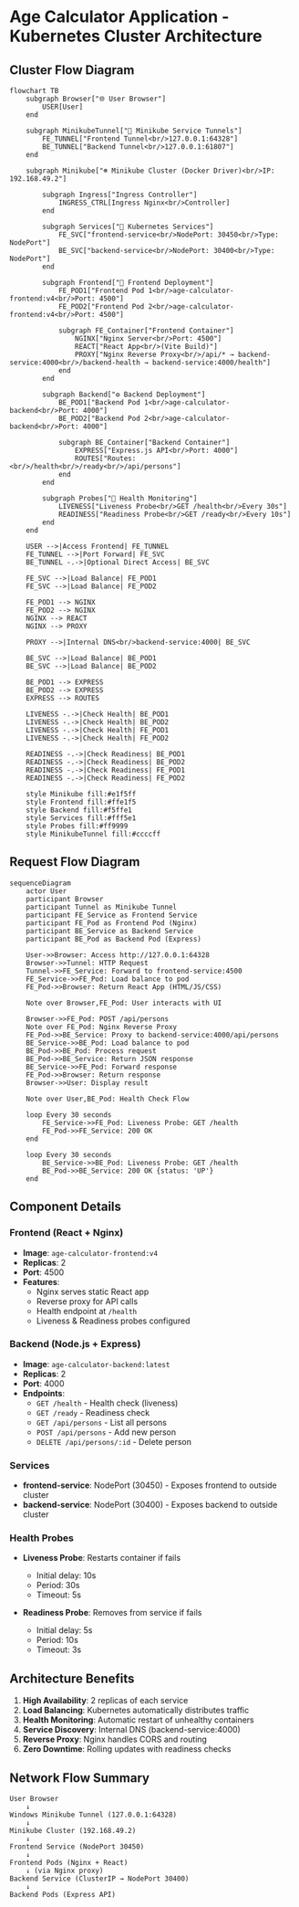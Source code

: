 # Age Calculator Application - Kubernetes Cluster Architecture

## Cluster Flow Diagram

```mermaid
flowchart TB
    subgraph Browser["🌐 User Browser"]
        USER[User]
    end

    subgraph MinikubeTunnel["🔌 Minikube Service Tunnels"]
        FE_TUNNEL["Frontend Tunnel<br/>127.0.0.1:64328"]
        BE_TUNNEL["Backend Tunnel<br/>127.0.0.1:61807"]
    end

    subgraph Minikube["☸️ Minikube Cluster (Docker Driver)<br/>IP: 192.168.49.2"]

        subgraph Ingress["Ingress Controller"]
            INGRESS_CTRL[Ingress Nginx<br/>Controller]
        end

        subgraph Services["🔷 Kubernetes Services"]
            FE_SVC["frontend-service<br/>NodePort: 30450<br/>Type: NodePort"]
            BE_SVC["backend-service<br/>NodePort: 30400<br/>Type: NodePort"]
        end

        subgraph Frontend["🎨 Frontend Deployment"]
            FE_POD1["Frontend Pod 1<br/>age-calculator-frontend:v4<br/>Port: 4500"]
            FE_POD2["Frontend Pod 2<br/>age-calculator-frontend:v4<br/>Port: 4500"]

            subgraph FE_Container["Frontend Container"]
                NGINX["Nginx Server<br/>Port: 4500"]
                REACT["React App<br/>(Vite Build)"]
                PROXY["Nginx Reverse Proxy<br/>/api/* → backend-service:4000<br/>/backend-health → backend-service:4000/health"]
            end
        end

        subgraph Backend["⚙️ Backend Deployment"]
            BE_POD1["Backend Pod 1<br/>age-calculator-backend<br/>Port: 4000"]
            BE_POD2["Backend Pod 2<br/>age-calculator-backend<br/>Port: 4000"]

            subgraph BE_Container["Backend Container"]
                EXPRESS["Express.js API<br/>Port: 4000"]
                ROUTES["Routes:<br/>/health<br/>/ready<br/>/api/persons"]
            end
        end

        subgraph Probes["🏥 Health Monitoring"]
            LIVENESS["Liveness Probe<br/>GET /health<br/>Every 30s"]
            READINESS["Readiness Probe<br/>GET /ready<br/>Every 10s"]
        end
    end

    USER -->|Access Frontend| FE_TUNNEL
    FE_TUNNEL -->|Port Forward| FE_SVC
    BE_TUNNEL -.->|Optional Direct Access| BE_SVC

    FE_SVC -->|Load Balance| FE_POD1
    FE_SVC -->|Load Balance| FE_POD2

    FE_POD1 --> NGINX
    FE_POD2 --> NGINX
    NGINX --> REACT
    NGINX --> PROXY

    PROXY -->|Internal DNS<br/>backend-service:4000| BE_SVC

    BE_SVC -->|Load Balance| BE_POD1
    BE_SVC -->|Load Balance| BE_POD2

    BE_POD1 --> EXPRESS
    BE_POD2 --> EXPRESS
    EXPRESS --> ROUTES

    LIVENESS -.->|Check Health| BE_POD1
    LIVENESS -.->|Check Health| BE_POD2
    LIVENESS -.->|Check Health| FE_POD1
    LIVENESS -.->|Check Health| FE_POD2

    READINESS -.->|Check Readiness| BE_POD1
    READINESS -.->|Check Readiness| BE_POD2
    READINESS -.->|Check Readiness| FE_POD1
    READINESS -.->|Check Readiness| FE_POD2

    style Minikube fill:#e1f5ff
    style Frontend fill:#ffe1f5
    style Backend fill:#f5ffe1
    style Services fill:#fff5e1
    style Probes fill:#ff9999
    style MinikubeTunnel fill:#ccccff
```

## Request Flow Diagram

```mermaid
sequenceDiagram
    actor User
    participant Browser
    participant Tunnel as Minikube Tunnel
    participant FE_Service as Frontend Service
    participant FE_Pod as Frontend Pod (Nginx)
    participant BE_Service as Backend Service
    participant BE_Pod as Backend Pod (Express)

    User->>Browser: Access http://127.0.0.1:64328
    Browser->>Tunnel: HTTP Request
    Tunnel->>FE_Service: Forward to frontend-service:4500
    FE_Service->>FE_Pod: Load balance to pod
    FE_Pod->>Browser: Return React App (HTML/JS/CSS)

    Note over Browser,FE_Pod: User interacts with UI

    Browser->>FE_Pod: POST /api/persons
    Note over FE_Pod: Nginx Reverse Proxy
    FE_Pod->>BE_Service: Proxy to backend-service:4000/api/persons
    BE_Service->>BE_Pod: Load balance to pod
    BE_Pod->>BE_Pod: Process request
    BE_Pod->>BE_Service: Return JSON response
    BE_Service->>FE_Pod: Forward response
    FE_Pod->>Browser: Return response
    Browser->>User: Display result

    Note over User,BE_Pod: Health Check Flow

    loop Every 30 seconds
        FE_Service->>FE_Pod: Liveness Probe: GET /health
        FE_Pod->>FE_Service: 200 OK
    end

    loop Every 30 seconds
        BE_Service->>BE_Pod: Liveness Probe: GET /health
        BE_Pod->>BE_Service: 200 OK {status: 'UP'}
    end
```

## Component Details

### Frontend (React + Nginx)
- **Image**: `age-calculator-frontend:v4`
- **Replicas**: 2
- **Port**: 4500
- **Features**:
  - Nginx serves static React app
  - Reverse proxy for API calls
  - Health endpoint at `/health`
  - Liveness & Readiness probes configured

### Backend (Node.js + Express)
- **Image**: `age-calculator-backend:latest`
- **Replicas**: 2
- **Port**: 4000
- **Endpoints**:
  - `GET /health` - Health check (liveness)
  - `GET /ready` - Readiness check
  - `GET /api/persons` - List all persons
  - `POST /api/persons` - Add new person
  - `DELETE /api/persons/:id` - Delete person

### Services
- **frontend-service**: NodePort (30450) - Exposes frontend to outside cluster
- **backend-service**: NodePort (30400) - Exposes backend to outside cluster

### Health Probes
- **Liveness Probe**: Restarts container if fails
  - Initial delay: 10s
  - Period: 30s
  - Timeout: 5s

- **Readiness Probe**: Removes from service if fails
  - Initial delay: 5s
  - Period: 10s
  - Timeout: 3s

## Architecture Benefits

1. **High Availability**: 2 replicas of each service
2. **Load Balancing**: Kubernetes automatically distributes traffic
3. **Health Monitoring**: Automatic restart of unhealthy containers
4. **Service Discovery**: Internal DNS (backend-service:4000)
5. **Reverse Proxy**: Nginx handles CORS and routing
6. **Zero Downtime**: Rolling updates with readiness checks

## Network Flow Summary

```
User Browser
    ↓
Windows Minikube Tunnel (127.0.0.1:64328)
    ↓
Minikube Cluster (192.168.49.2)
    ↓
Frontend Service (NodePort 30450)
    ↓
Frontend Pods (Nginx + React)
    ↓ (via Nginx proxy)
Backend Service (ClusterIP → NodePort 30400)
    ↓
Backend Pods (Express API)
```
